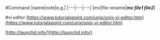 #Command
|name|note|e.g.|
|---|---|---|
|mv|file rename|***mv file1 file2***|

#vi editor
[https://www.tutorialspoint.com/unix/unix-vi-editor.htm](https://www.tutorialspoint.com/unix/unix-vi-editor.htm)

[http://launchd.info/](http://launchd.info/)

